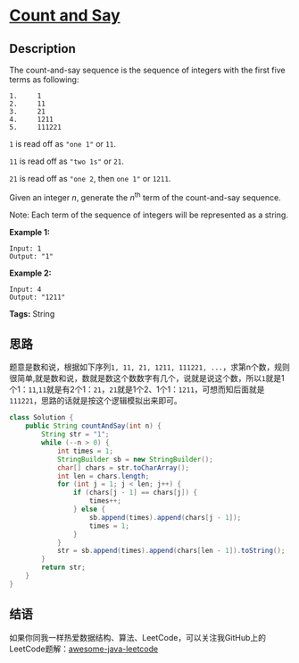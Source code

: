 # [Count and Say][title]

## Description

The count-and-say sequence is the sequence of integers with the first five terms as following:

```
1.     1
2.     11
3.     21
4.     1211
5.     111221
```

`1` is read off as `"one 1"` or `11`.

`11` is read off as `"two 1s"` or `21`.

`21` is read off as `"one 2`, then `one 1"` or `1211`.

Given an integer *n*, generate the *n*<sup>th</sup> term of the count-and-say sequence.

Note: Each term of the sequence of integers will be represented as a string.

**Example 1:**

```
Input: 1
Output: "1"
```

**Example 2:**

```
Input: 4
Output: "1211"
```

**Tags:** String


## 思路

题意是数和说，根据如下序列`1, 11, 21, 1211, 111221, ...`，求第n个数，规则很简单,就是数和说，数就是数这个数数字有几个，说就是说这个数，所以`1`就是1个1：`11`,`11`就是有2个1：`21`，`21`就是1个2、1个1：`1211`，可想而知后面就是`111221`，思路的话就是按这个逻辑模拟出来即可。

```java
class Solution {
    public String countAndSay(int n) {
        String str = "1";
        while (--n > 0) {
            int times = 1;
            StringBuilder sb = new StringBuilder();
            char[] chars = str.toCharArray();
            int len = chars.length;
            for (int j = 1; j < len; j++) {
                if (chars[j - 1] == chars[j]) {
                    times++;
                } else {
                    sb.append(times).append(chars[j - 1]);
                    times = 1;
                }
            }
            str = sb.append(times).append(chars[len - 1]).toString();
        }
        return str;
    }
}
```


## 结语

如果你同我一样热爱数据结构、算法、LeetCode，可以关注我GitHub上的LeetCode题解：[awesome-java-leetcode][ajl]



[title]: https://leetcode.com/problems/count-and-say
[ajl]: https://github.com/Blankj/awesome-java-leetcode
